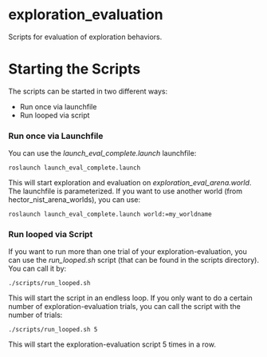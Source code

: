 # exploration_evaluation
Scripts for evaluation of exploration behaviors.

# Starting the Scripts
The scripts can be started in two different ways:
 - Run once via launchfile 
 - Run looped via script

### Run once via Launchfile
You can use the _launch\_eval\_complete.launch_ launchfile:
```
roslaunch launch_eval_complete.launch
```
This will start exploration and evaluation on _exploration\_eval\_arena.world_. The launchfile is parameterized. If you want to use another world (from hector\_nist\_arena\_worlds), you can use:
```
roslaunch launch_eval_complete.launch world:=my_worldname
```

### Run looped via Script
If you want to run more than one trial of your exploration-evaluation, you can use the _run\_looped.sh_ script (that can be found in the scripts directory). You can call it by:
```
./scripts/run_looped.sh
```
This will start the script in an endless loop. If you only want to do a certain number of exploration-evaluation trials, you can call the script with the number of trials:
```
./scripts/run_looped.sh 5
```
This will start the exploration-evaluation script 5 times in a row.
